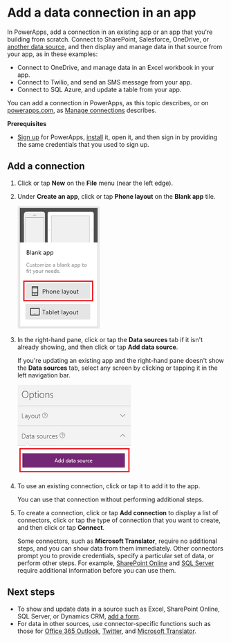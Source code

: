 <properties	pageTitle="Add a data connection in an app | Microsoft PowerApps"
	description="Add a data connection in an existing app or a blank app"
	services=""
	suite="powerapps"
	documentationCenter="na"
	authors="archnair"
	manager="erikre"
	editor=""
	tags=""/>

<tags
   ms.service="powerapps"
   ms.devlang="na"
   ms.topic="article"
   ms.tgt_pltfrm="na"
   ms.workload="na"
   ms.date="06/23/2016"
   ms.author="archanan"/>

# Add a data connection in an app #
In PowerApps, add a connection in an existing app or an app that you're building from scratch. Connect to SharePoint, Salesforce, OneDrive, or [another data source](connections-list.md), and then display and manage data in that source from your app, as in these examples:

- Connect to OneDrive, and manage data in an Excel workbook in your app.
- Connect to Twilio, and send an SMS message from your app.
- Connect to SQL Azure, and update a table from your app.

You can add a connection in PowerApps, as this topic describes, or on [powerapps.com](https://web.powerapps.com), as [Manage connections](add-manage-connections.md) describes.

**Prerequisites**

- [Sign up](signup-for-powerapps.md) for PowerApps, [install](http://aka.ms/powerappsinstall) it, open it, and then sign in by providing the same credentials that you used to sign up.

## Add a connection ##
1. Click or tap **New** on the **File** menu (near the left edge).

1. Under **Create an app**, click or tap **Phone layout** on the **Blank app** tile.

	![Create an app from scratch](./media/add-data-connection/blank-app.png)

1. In the right-hand pane, click or tap the **Data sources** tab if it isn't already showing, and then click or tap **Add data source**.

	If you're updating an existing app and the right-hand pane doesn't show the **Data sources** tab, select any screen by clicking or tapping it in the left navigation bar.

	![Add data source](./media/add-data-connection/add-data-source.png)

1. To use an existing connection, click or tap it to add it to the app.

	You can use that connection without performing additional steps.

1. To create a connection, click or tap **Add connection** to display a list of connectors, click or tap the type of connection that you want to create, and then click or tap **Connect**.  

	Some connectors, such as **Microsoft Translator**, require no additional steps, and you can show data from them immediately. Other connectors prompt you to provide credentials, specify a particular set of data, or perform other steps. For example, [SharePoint Online](connector-sharepoint-online.md) and [SQL Server](connection-azure-sqldatabase.md) require additional information before you can use them.

## Next steps ##
- To show and update data in a source such as Excel, SharePoint Online, SQL Server, or Dynamics CRM, [add a form](add-form.md).
- For data in other sources, use connector-specific functions such as those for [Office 365 Outlook](connection-office365-outlook.md), [Twitter](connection-twitter.md), and [Microsoft Translator](connection-microsoft-translator.md).
